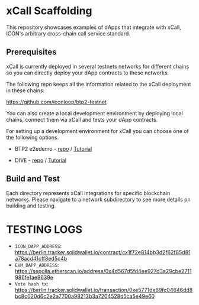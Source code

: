 # xCall Scaffolding

This repository showcases examples of dApps that integrate with xCall, ICON's arbitrary cross-chain call service standard.

## Prerequisites

xCall is currently deployed in several testnets networks for different chains so you can directly deploy your dApp contracts to these networks.

The following repo keeps all the information related to the xCall deployment in these chains:

https://github.com/iconloop/btp2-testnet

You can also create a local development environment by deploying local chains, connect them via xCall and tests your dApp contracts.

For setting up a development environment for xCall you can choose one of the following options.

* BTP2 e2edemo - [repo](https://github.com/icon-project/btp2/tree/main/e2edemo) / [Tutorial](https://docs.icon.community/build-with-xcall/quickstart/setting-up-a-local-environment)

*  DIVE - [repo](https://github.com/HugoByte/DIVE) / [Tutorial](https://www.xcall.dev/quickstart/setting-up-a-local-environment-with-dive-cli)

## Build and Test

Each directory represents xCall integrations for specific blockchain networks. Please navigate to a network subdirectory to see more details on building and testing.



# TESTING LOGS

- `ICON_DAPP_ADDRESS`: https://berlin.tracker.solidwallet.io/contract/cx1f72e814bb3d2f62f85d81a78acd41cff8ed5c4b
- `EVM_DAPP_ADDRESS`: https://sepolia.etherscan.io/address/0x4d567d5fd4ee927d3a29cbe2711986fe1ae8639e
- `Vote hash tx`: https://berlin.tracker.solidwallet.io/transaction/0xe5771de69fc04646dd8bc8c020d6c2e2a7700a98213b3a7204528d5ca5e49e60
